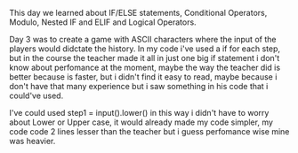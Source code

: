 This day we learned about IF/ELSE statements, Conditional Operators, Modulo, Nested IF and ELIF and Logical Operators.

Day 3 was to create a game with ASCII characters where the input of the players would didctate the history. In my code i've used a if for each step, but in the course the teacher made it all in just one big if statement i don't know about perfomance at the moment, maybe the way the teacher did is better because is faster, but i didn't find it easy to read, maybe because i don't have that many experience but i saw something in his code that i could've used.

I've could used step1 = input().lower() in this way i didn't have to worry about Lower or Upper case, it would already made my code simpler, my code code 2 lines lesser than the teacher but i guess perfomance wise mine was heavier.